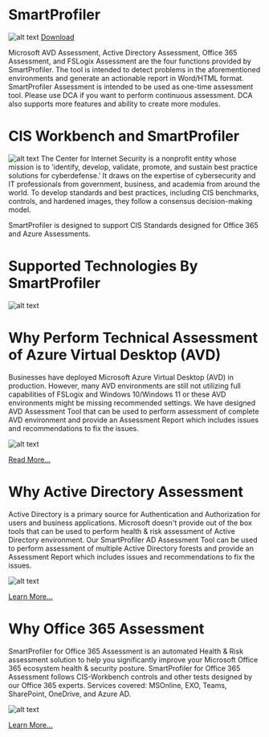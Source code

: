 # SmartProfiler

![alt text](https://microsoft-assessment.com/wp-content/uploads/2023/03/smartprofiler-1.png)
[Download](https://microsoft-assessment.com/prodtrials/)

Microsoft AVD Assessment, Active Directory Assessment, Office 365 Assessment, and FSLogix Assessment are the four functions provided by SmartProfiler. The tool is intended to detect problems in the aforementioned environments and generate an actionable report in Word/HTML format. SmartProfiler Assessment is intended to be used as one-time assessment tool. Please use DCA if you want to perform continuous assessment. DCA also supports more features and ability to create more modules. 

# CIS Workbench and SmartProfiler
![alt text](https://microsoft-assessment.com/wp-content/uploads/2023/03/CISComp.png)
The Center for Internet Security is a nonprofit entity whose mission is to 'identify, develop, validate, promote, and sustain best practice solutions for cyberdefense.’ It draws on the expertise of cybersecurity and IT professionals from government, business, and academia from around the world. To develop standards and best practices, including CIS benchmarks, controls, and hardened images, they follow a consensus decision-making model.

SmartProfiler is designed to support CIS Standards designed for Office 365 and Azure Assessments.

# Supported Technologies By SmartProfiler

![alt text](https://microsoft-assessment.com/wp-content/uploads/2023/03/smtech.png)

# Why Perform Technical Assessment of Azure Virtual Desktop (AVD)

Businesses have deployed Microsoft Azure Virtual Desktop (AVD) in production. However, many AVD environments are still not utilizing full capabilities of FSLogix and Windows 10/Windows 11 or these AVD environments might be missing recommended settings. We have designed AVD Assessment Tool that can be used to perform assessment of complete AVD environment and provide an Assessment Report which includes issues and recommendations to fix the issues.

![alt text](https://microsoft-assessment.com/wp-content/uploads/2023/03/WhyPerformAVDAssessmentImage.png)

[Read More...](https://microsoft-assessment.com/why-perform-azure-virtual-desktop-assessment/)

# Why Active Directory Assessment

Active Directory is a primary source for Authentication and Authorization for users and business applications. Microsoft doesn't provide out of the box tools that can be used to perform health & risk assessment of Active Directory environment. Our SmartProfiler AD Assessment Tool can be used to perform assessment of multiple Active Directory forests and provide an Assessment Report which includes issues and recommendations to fix the issues.

![alt text](https://microsoft-assessment.com/wp-content/uploads/2023/03/WhyADAssessmentImage.png)

[Learn More...](https://microsoft-assessment.com)

# Why Office 365 Assessment

SmartProfiler for Office 365 Assessment is an automated Health & Risk assessment solution to help you significantly improve your Microsoft Office 365 ecosystem health & security posture. SmartProfiler for Office 365 Assessment follows CIS-Workbench controls and other tests designed by our Office 365 experts. Services covered: MSOnline, EXO, Teams, SharePoint, OneDrive, and Azure AD.

![alt text](https://microsoft-assessment.com/wp-content/uploads/2023/03/WhyOffice365AssessmentImage.png)

[Learn More...](https://microsoft-assessment.com)
